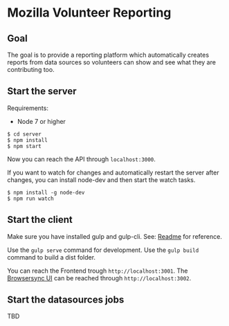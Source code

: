 Mozilla Volunteer Reporting
====

Goal
---

The goal is to provide a reporting platform which automatically creates reports from data sources so volunteers can show and see what they are contributing too.

Start the server
---

Requirements:
* Node 7 or higher

```
$ cd server
$ npm install
$ npm start
```

Now you can reach the API through ```localhost:3000```.

If you want to watch for changes and automatically restart the server after changes, you can install node-dev and then start the watch tasks.

```
$ npm install -g node-dev
$ npm run watch
```

Start the client
---

Make sure you have installed gulp and gulp-cli.
See: [Readme](https://github.com/gulpjs/gulp/blob/master/docs/getting-started.md) for reference.

Use the `gulp serve` command for development.
Use the `gulp build` command to build a dist folder.

You can reach the Frontend trough ```http://localhost:3001```.
The [Browsersync UI](https://browsersync.io) can be reached through ```http://localhost:3002```.

Start the datasources jobs
---

TBD
